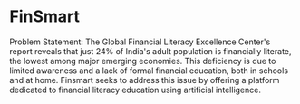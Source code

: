 # FinSmart
Problem Statement:
The Global Financial Literacy Excellence Center's report reveals that just 24% of India's adult population is financially literate, the lowest among major emerging economies. This deficiency is due to limited awareness and a lack of formal financial education, both in schools and at home. Finsmart seeks to address this issue by offering a platform dedicated to financial literacy education using artificial intelligence.
